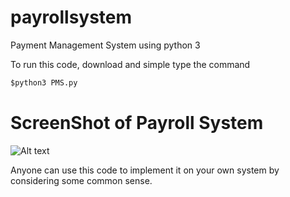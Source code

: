 # payrollsystem

Payment Management System using python 3 

To run this code, download and simple type the command 

```python
$python3 PMS.py 

```

# ScreenShot of Payroll System

![Alt text](https://raw.githubusercontent.com/niraj007m/payrollsystem/master/pms.png "Payroll System")

Anyone can use this code to implement it on your own system by considering some common sense. 
